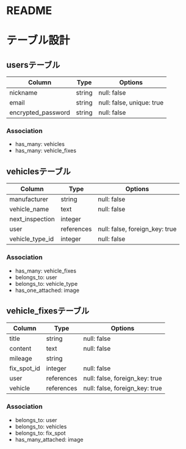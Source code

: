 # README
# テーブル設計

## usersテーブル

| Column             | Type   | Options                   |
| ------------------ | ------ | ------------------------- |
| nickname           | string | null: false               |
| email              | string | null: false, unique: true |
| encrypted_password | string | null: false               |


### Association
- has_many: vehicles
- has_many: vehicle_fixes


## vehiclesテーブル

| Column          | Type       | Options                        |
|---------------- | ---------- | ------------------------------ |
| manufacturer    | string     | null: false                    |
| vehicle_name    | text       | null: false                    |
| next_inspection | integer    |                                |
| user            | references | null: false, foreign_key: true |
| vehicle_type_id | integer    | null: false                    |

### Association

- has_many: vehicle_fixes
- belongs_to: user
- belongs_to: vehicle_type
- has_one_attached: image


## vehicle_fixesテーブル

| Column      | Type       | Options                        |
| ----------- | ---------- | ------------------------------ |
| title       | string     | null: false                    |
| content     | text       | null: false                    |
| mileage     | string     |                                |
| fix_spot_id | integer    | null: false                    |
| user        | references | null: false, foreign_key: true |
| vehicle     | references | null: false, foreign_key: true |

### Association

- belongs_to: user
- belongs_to: vehicles
- belongs_to: fix_spot
- has_many_attached: image

